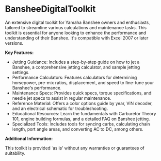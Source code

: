 # BansheeDigitalToolkit
An extensive digital toolkit for Yamaha Banshee owners and enthusiasts, tailored to streamline various calculations and maintenance tasks. This toolkit is essential for anyone looking to enhance the performance and understanding of their Banshee. It's compatible with Excel 2007 or later versions.

**Key Features:**

- Jetting Guidance: Includes a step-by-step guide on how to jet a Banshee, a comprehensive jetting calculator, and sample jetting settings.
- Performance Calculators: Features calculators for determining horsepower, pre-mix ratios, displacement, and speed to fine-tune your Banshee's performance.
- Maintenance Specs: Provides quick specs, torque specifications, and needle jet specs to assist in regular maintenance.
- Reference Material: Offers a color options guide by year, VIN decoder, and an electrical schematic for troubleshooting.
- Educational Resources: Learn the fundamentals with Carburetor Theory 101, engine building formulas, and a detailed FAQ on Banshee jetting.
- Specialized Tools: Includes tools for syncing carbs, calculating chain length, port angle areas, and converting AC to DC, among others.

**Additional Information:**

This toolkit is provided 'as is' without any warranties or guarantees of suitability.
